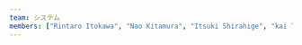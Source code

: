```yaml
---
team: システム
members: ["Rintaro Itokawa", "Nao Kitamura", "Itsuki Shirahige", "kai Tanaka", "Ryoma Yoshitaka"]
---
```

